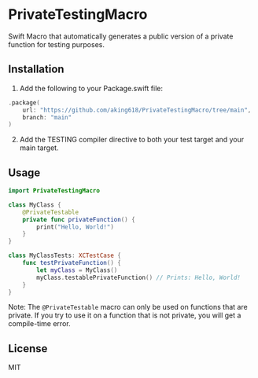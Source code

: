# PrivateTestingMacro

Swift Macro that automatically generates a public version of a private function for testing purposes.

## Installation

1. Add the following to your Package.swift file:


```swift
.package(
    url: "https://github.com/aking618/PrivateTestingMacro/tree/main",
    branch: "main"
)
```

2. Add the TESTING compiler directive to both your test target and your main target.

## Usage

```swift
import PrivateTestingMacro

class MyClass {
    @PrivateTestable
    private func privateFunction() {
        print("Hello, World!")
    }
}

class MyClassTests: XCTestCase {
    func testPrivateFunction() {
        let myClass = MyClass()
        myClass.testablePrivateFunction() // Prints: Hello, World!
    }
}
```

Note: The `@PrivateTestable` macro can only be used on functions that are private. If you try to use it on a function that is not private, you will get a compile-time error.

## License

MIT
